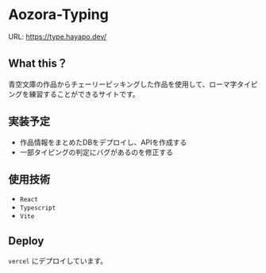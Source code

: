 # Aozora-Typing
URL: https://type.hayapo.dev/

## What this？
青空文庫の作品からチェーリーピッキングした作品を使用して、ローマ字タイピングを練習することができるサイトです。

## 実装予定
- 作品情報をまとめたDBをデプロイし、APIを作成する
- 一部タイピングの判定にバグがあるのを修正する


## 使用技術
- `React`
- `Typescript`
- `Vite`

## Deploy
`vercel` にデプロイしています。
